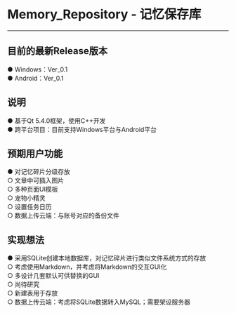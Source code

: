 # Memory_Repository - 记忆保存库  
---
## 目前的最新Release版本  
● Windows：Ver_0.1  
● Android：Ver_0.1  

## 说明
● 基于Qt 5.4.0框架，使用C++开发  
● 跨平台项目：目前支持Windows平台与Android平台  

## 预期用户功能  
● 对记忆碎片分级存放  
○ 文章中可插入图片  
○ 多种页面UI模板  
○ 宠物小精灵  
○ 设置任务日历  
○ 数据上传云端：与账号对应的备份文件  

## 实现想法  
● 采用SQLite创建本地数据库，对记忆碎片进行类似文件系统方式的存放  
○ 考虑使用Markdown，并考虑将Markdown的交互GUI化  
○ 多设计几套默认可供替换的GUI  
○ 尚待研究  
○ 新建表用于存放  
○ 数据上传云端：考虑将SQLite数据转入MySQL；需要架设服务器  